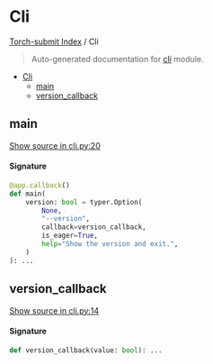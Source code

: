# Cli

[Torch-submit Index](./README.md#torch-submit-index) / Cli

> Auto-generated documentation for [cli](../torch_submit/cli.py) module.

- [Cli](#cli)
  - [main](#main)
  - [version_callback](#version_callback)

## main

[Show source in cli.py:20](../torch_submit/cli.py#L20)

#### Signature

```python
@app.callback()
def main(
    version: bool = typer.Option(
        None,
        "--version",
        callback=version_callback,
        is_eager=True,
        help="Show the version and exit.",
    )
): ...
```



## version_callback

[Show source in cli.py:14](../torch_submit/cli.py#L14)

#### Signature

```python
def version_callback(value: bool): ...
```